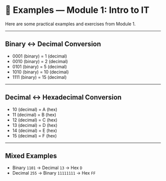 # 🧪 Examples — Module 1: Intro to IT


Here are some practical examples and exercises from Module 1.

---

## Binary ↔ Decimal Conversion

- 0001 (binary) = 1 (decimal)
- 0010 (binary) = 2 (decimal)
- 0101 (binary) = 5 (decimal)
- 1010 (binary) = 10 (decimal)
- 1111 (binary) = 15 (decimal)

---

## Decimal ↔ Hexadecimal Conversion

- 10 (decimal) = A (hex)
- 11 (decimal) = B (hex)
- 12 (decimal) = C (hex)
- 13 (decimal) = D (hex)
- 14 (decimal) = E (hex)
- 15 (decimal) = F (hex)

---

## Mixed Examples

- Binary `1101` → Decimal `13` → Hex `D`
- Decimal `255` → Binary `11111111` → Hex `FF`
